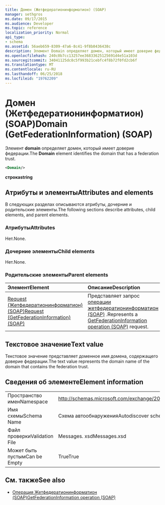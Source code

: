 ```yaml
---
title: Домен (Жетфедератионинформатион) (SOAP)
manager: sethgros
ms.date: 09/17/2015
ms.audience: Developer
ms.topic: reference
localization_priority: Normal
api_type:
- schema
ms.assetid: 56aeb659-8309-47a6-8c41-9f8b0436438c
description: Элемент Domain определяет домен, который имеет доверие федерации.
ms.openlocfilehash: 240c0b7cc13257ee36833625125691d4e51a103d
ms.sourcegitcommit: 34041125dc8c5f993b21cebfc4f8b72f0fd2cb6f
ms.translationtype: MT
ms.contentlocale: ru-RU
ms.lasthandoff: 06/25/2018
ms.locfileid: "19762209"
---
```

# <a name="domain-getfederationinformation-soap"></a><span data-ttu-id="98f44-103">Домен (Жетфедератионинформатион) (SOAP)</span><span class="sxs-lookup"><span data-stu-id="98f44-103">Domain (GetFederationInformation) (SOAP)</span></span>

<span data-ttu-id="98f44-104">Элемент **domain** определяет домен, который имеет доверие федерации.</span><span class="sxs-lookup"><span data-stu-id="98f44-104">The **Domain** element identifies the domain that has a federation trust.</span></span> 
  
```XML
<Domain/>
```

 <span data-ttu-id="98f44-105">**строка**</span><span class="sxs-lookup"><span data-stu-id="98f44-105">**string**</span></span>
## <a name="attributes-and-elements"></a><span data-ttu-id="98f44-106">Атрибуты и элементы</span><span class="sxs-lookup"><span data-stu-id="98f44-106">Attributes and elements</span></span>

<span data-ttu-id="98f44-107">В следующих разделах описываются атрибуты, дочерние и родительские элементы.</span><span class="sxs-lookup"><span data-stu-id="98f44-107">The following sections describe attributes, child elements, and parent elements.</span></span>
  
### <a name="attributes"></a><span data-ttu-id="98f44-108">Атрибуты</span><span class="sxs-lookup"><span data-stu-id="98f44-108">Attributes</span></span>

<span data-ttu-id="98f44-109">Нет.</span><span class="sxs-lookup"><span data-stu-id="98f44-109">None.</span></span>
  
### <a name="child-elements"></a><span data-ttu-id="98f44-110">Дочерние элементы</span><span class="sxs-lookup"><span data-stu-id="98f44-110">Child elements</span></span>

<span data-ttu-id="98f44-111">Нет.</span><span class="sxs-lookup"><span data-stu-id="98f44-111">None.</span></span>
  
### <a name="parent-elements"></a><span data-ttu-id="98f44-112">Родительские элементы</span><span class="sxs-lookup"><span data-stu-id="98f44-112">Parent elements</span></span>

|<span data-ttu-id="98f44-113">**Элемент**</span><span class="sxs-lookup"><span data-stu-id="98f44-113">**Element**</span></span>|<span data-ttu-id="98f44-114">**Описание**</span><span class="sxs-lookup"><span data-stu-id="98f44-114">**Description**</span></span>|
|:-----|:-----|
|[<span data-ttu-id="98f44-115">Request (Жетфедератионинформатион) (SOAP)</span><span class="sxs-lookup"><span data-stu-id="98f44-115">Request (GetFederationInformation) (SOAP)</span></span>](request-getfederationinformationsoap.md) <br/> |<span data-ttu-id="98f44-116">Представляет запрос [операции жетфедератионинформатион (SOAP)](getfederationinformation-operation-soap.md) .</span><span class="sxs-lookup"><span data-stu-id="98f44-116">Represents a [GetFederationInformation operation (SOAP)](getfederationinformation-operation-soap.md) request.</span></span>  <br/> |
   
## <a name="text-value"></a><span data-ttu-id="98f44-117">Текстовое значение</span><span class="sxs-lookup"><span data-stu-id="98f44-117">Text value</span></span>

<span data-ttu-id="98f44-118">Текстовое значение представляет доменное имя домена, содержащего доверие федерации.</span><span class="sxs-lookup"><span data-stu-id="98f44-118">The text value represents the domain name of the domain that contains the federation trust.</span></span>
  
## <a name="element-information"></a><span data-ttu-id="98f44-119">Сведения об элементе</span><span class="sxs-lookup"><span data-stu-id="98f44-119">Element information</span></span>

|||
|:-----|:-----|
|<span data-ttu-id="98f44-120">Пространство имен</span><span class="sxs-lookup"><span data-stu-id="98f44-120">Namespace</span></span>  <br/> |http://schemas.microsoft.com/exchange/2010/Autodiscover  <br/> |
|<span data-ttu-id="98f44-121">Имя схемы</span><span class="sxs-lookup"><span data-stu-id="98f44-121">Schema Name</span></span>  <br/> |<span data-ttu-id="98f44-122">Схема автообнаружения</span><span class="sxs-lookup"><span data-stu-id="98f44-122">Autodiscover schema</span></span>  <br/> |
|<span data-ttu-id="98f44-123">Файл проверки</span><span class="sxs-lookup"><span data-stu-id="98f44-123">Validation File</span></span>  <br/> |<span data-ttu-id="98f44-124">Messages. xsd</span><span class="sxs-lookup"><span data-stu-id="98f44-124">Messages.xsd</span></span>  <br/> |
|<span data-ttu-id="98f44-125">Может быть пустым</span><span class="sxs-lookup"><span data-stu-id="98f44-125">Can be Empty</span></span>  <br/> |<span data-ttu-id="98f44-126">True</span><span class="sxs-lookup"><span data-stu-id="98f44-126">True</span></span>  <br/> |
   
## <a name="see-also"></a><span data-ttu-id="98f44-127">См. также</span><span class="sxs-lookup"><span data-stu-id="98f44-127">See also</span></span>

- [<span data-ttu-id="98f44-128">Операция Жетфедератионинформатион (SOAP)</span><span class="sxs-lookup"><span data-stu-id="98f44-128">GetFederationInformation operation (SOAP)</span></span>](getfederationinformation-operation-soap.md)

